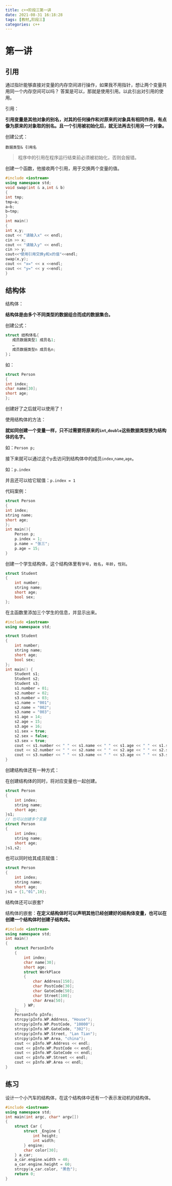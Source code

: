 ```yaml
---
title: c++阶段三第一讲
date: 2021-08-31 16:18:28
tags: [教材,阶段三]
categories: c++
---
```




# 第一讲

## 引用

通过指针能够直接对变量的内存空间进行操作，如果我不用指针，想让两个变量共用同一个内存空间可以吗？  答案是可以，那就是使用引用。以此引出对引用的使用。  

引用：

**引用变量是其他对象的别名，对其的任何操作和对原来的对象具有相同作用，有点像为原来的对象取的别名。且一个引用被初始化后，就无法再去引用另一个对象。**

创建公式：

`数据类型& 引用名`

> 程序中的引用在程序运行结束前必须被初始化，否则会报错。

创建一个函数，他接收两个引用，用于交换两个变量的值。

```c++
#include <iostream>
using namespace std;
void swap(int & a,int & b)
{
int tmp;
tmp=a;
a=b;
b=tmp;
}
int main()
{
int x,y;
cout << "请输入x" << endl;
cin >> x;
cout << "请输入y" << endl;
cin >> y;
cout<<"ͨ使用引用交换y和x的值"<<endl;
swap(x,y);
cout << "x=" << x <<endl;
cout << "y=" << y <<endl;
}
```

## 结构体

结构体：

**结构体是由多个不同类型的数据组合而成的数据集合。**

创建公式：

```c++
struct 结构体名{
   成员数据类型1 成员名1;
   …
   成员数据类型n 成员名n;
}；
```

如：

```c++
struct Person
{
int index;
char name[30];
short age;
};
```

创建好了之后就可以使用了！

使用结构体的方法：

**就如同创建一个变量一样，只不过需要将原来的`int`,`double`这些数据类型换为结构体的名字。**

如：`Person p;`

接下来就可以通过这个`p`去访问到结构体中的成员`index`,`name`,`age`。

如：`p.index`

并且还可以给它赋值：`p.index = 1`

代码案例：

```c++
struct Person
{
int index;
string name;
short age;
};
int main(){
    Person p;
    p.index = 1;
    p.name = "张三";
    p.age = 15;
}
```

创建一个学生结构体，这个结构体里有`学号`，`姓名`，`年龄`，`性别`。

```c++
struct Student
{
	int number;
	string name;
	short age;
    bool sex;
};
```

在主函数里添加三个学生的信息，并显示出来。

```c++
#include <iostream>
using namespace std;

struct Student
{
	int number;
	string name;
	short age;
	bool sex;
};
int main() {
	Student s1;
	Student s2;
	Student s3;
	s1.number = 01;
	s2.number = 02;
	s3.number = 03;
	s1.name = "001";
	s2.name = "002";
	s3.name = "003";
	s1.age = 14;
	s2.age = 15;
	s3.age = 16;
	s1.sex = true;
	s2.sex = false;
	s3.sex = true;
	cout << s1.number << " " << s1.name << " " << s1.age << " " << s1.sex << endl;
	cout << s2.number << " " << s2.name << " " << s2.age << " " << s2.sex << endl;
	cout << s3.number << " " << s3.name << " " << s3.age << " " << s3.sex<<endl;
}
```

创建结构体还有一种方式：

在创建结构体的同时，将对应变量也一起创建。

```c++
struct Person
{
	int index;
	string name;
	short age;
}s1;
// 也可以创建多个变量
struct Person
{
	int index;
	string name;
	short age;
}s1,s2;
```

也可以同时给其成员赋值：

```c++
struct Person
{
	int index;
	string name;
	short age;
}s1 = {1,"01",10};
```

结构体还可以嵌套?

结构体的嵌套：**在定义结构体时可以声明其他已经创建好的结构体变量，也可以在创建一个结构体时创建子结构体。**

```c++
#include <iostream>
using namespace std;
int main()
{
	struct PersonInfo
	{
		int index;
		char name[30];
		short age;
		struct WorkPlace
		{
			char Address[150];
			char PostCode[30];
			char GateCode[50];
			char Street[100];
			char Area[50];
		} WP;
	};
	PersonInfo pInfo;
	strcpy(pInfo.WP.Address, "House");
	strcpy(pInfo.WP.PostCode, "10000");
	strcpy(pInfo.WP.GateCode, "302");
	strcpy(pInfo.WP.Street, "Lan Tian");
	strcpy(pInfo.WP.Area, "china");
	cout << pInfo.WP.Address << endl;
	cout << pInfo.WP.PostCode << endl;
	cout << pInfo.WP.GateCode << endl;
	cout << pInfo.WP.Street << endl;
	cout << pInfo.WP.Area << endl;
}
```

## 练习

设计一个小汽车的结构体，在这个结构体中还有一个表示发动机的结构体。

```c++
#include <iostream>
using namespace std;
int main(int argc, char* argv[])
{
	struct Car {
		struct _Engine {
			int height;
			int width;
		} engine;
		char color[30];
	} a_car;
	a_car.engine.width = 40;
	a_car.engine.height = 60;
	strcpy(a_car.color, "黑色");
	return 0;
}
```

